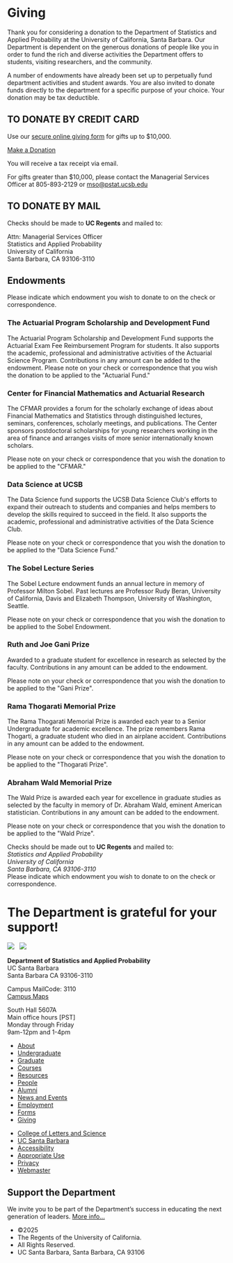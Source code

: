 # Giving

Thank you for considering a donation to the Department of Statistics and Applied Probability at the University of California, Santa Barbara. Our Department is dependent on the generous donations of people like you in order to fund the rich and diverse activities the Department offers to students, visiting researchers, and the community.

A number of endowments have already been set up to perpetually fund department activities and student awards. You are also invited to donate funds directly to the department for a specific purpose of your choice. Your donation may be tax deductible. 

## **TO DONATE BY CREDIT CARD**

Use our [secure online giving form](http://giving.ucsb.edu/Funds/Give?id=204) for gifts up to $10,000.

[Make a Donation](http://giving.ucsb.edu/Funds/Give?id=204)

You will receive a tax receipt via email.

For gifts greater than $10,000, please contact the Managerial Services Officer at 805-893-2129 or [mso@pstat.ucsb.edu](mailto:mso@pstat.ucsb.edu)

## **TO DONATE BY MAIL**

Checks should be made to **UC Regents** and mailed to:

Attn: Managerial Services Officer  
Statistics and Applied Probability  
University of California  
Santa Barbara, CA 93106-3110

## **Endowments**

Please indicate which endowment you wish to donate to on the check or correspondence.

### The Actuarial Program Scholarship and Development Fund

The Actuarial Program Scholarship and Development Fund supports the Actuarial Exam Fee Reimbursement Program for students. It also supports the academic, professional and administrative activities of the Actuarial Science Program. Contributions in any amount can be added to the endowment. Please note on your check or correspondence that you wish the donation to be applied to the "Actuarial Fund."

### Center for Financial Mathematics and Actuarial Research

The CFMAR provides a forum for the scholarly exchange of ideas about Financial Mathematics and Statistics through distinguished lectures, seminars, conferences, scholarly meetings, and publications. The Center sponsors postdoctoral scholarships for young researchers working in the area of finance and arranges visits of more senior internationally known scholars.

Please note on your check or correspondence that you wish the donation to be applied to the "CFMAR."

### Data Science at UCSB

The Data Science fund supports the UCSB Data Science Club's efforts to expand their outreach to students and companies and helps members to develop the skills required to succeed in the field. It also supports the academic, professional and administrative activities of the Data Science Club.

Please note on your check or correspondence that you wish the donation to be applied to the "Data Science Fund."

### The Sobel Lecture Series

The Sobel Lecture endowment funds an annual lecture in memory of Professor Milton Sobel. Past lectures are Professor Rudy Beran, University of California, Davis and Elizabeth Thompson, University of Washington, Seattle.

Please note on your check or correspondence that you wish the donation to be applied to the Sobel Endowment.

### Ruth and Joe Gani Prize

Awarded to a graduate student for excellence in research as selected by the faculty. Contributions in any amount can be added to the endowment.

Please note on your check or correspondence that you wish the donation to be applied to the "Gani Prize".

### Rama Thogarati Memorial Prize

The Rama Thogarati Memorial Prize is awarded each year to a Senior Undergraduate for academic excellence. The prize remembers Rama Thogarti, a graduate student who died in an airplane accident. Contributions in any amount can be added to the endowment.

Please note on your check or correspondence that you wish the donation to be applied to the "Thogarati Prize".

### Abraham Wald Memorial Prize

The Wald Prize is awarded each year for excellence in graduate studies as selected by the faculty in memory of Dr. Abraham Wald, eminent American statistician. Contributions in any amount can be added to the endowment.

Please note on your check or correspondence that you wish the donation to be applied to the "Wald Prize".

Checks should be made out to **UC Regents** and mailed to:  
*Statistics and Applied Probability*  
*University of California*  
*Santa Barbara, CA 93106-3110*  
Please indicate which endowment you wish to donate to on the check or correspondence.

# The Department is grateful for your support!

![](/sites/default/files/sitefiles/Photos/PSTAT%20Logo.png)   ![](/sites/default/files/sitefiles/Photos/pstat-banner-navy%20%281%29.png)

**Department of Statistics and Applied Probability**  
UC Santa Barbara  
Santa Barbara CA 93106-3110

Campus MailCode: 3110  
[Campus Maps](http://www.aw.id.ucsb.edu/maps/)

South Hall 5607A  
Main office hours \[PST]  
Monday through Friday  
9am-12pm and 1-4pm

- [About](/about "About")
- [Undergraduate](/undergrad)
- [Graduate](/graduate)
- [Courses](/courses)
- [Resources](/resources "Resources")
- [People](/people)
- [Alumni](/alumni "Undergraduate Alumni")
- [News and Events](/news)
- [Employment](/about/employment "Employment")
- [Forms](/forms "Forms")
- [Giving](/giving "Giving")

<!--THE END-->

- [College of Letters and Science](http://www.college.ucsb.edu "College of Letters and Science")
- [UC Santa Barbara](http://www.ucsb.edu "UC Santa Barbara")
- [Accessibility](/accessibility "Accessibility")
- [Appropriate Use](http://www.policy.ucsb.edu/terms_of_use/ "Appropriate Use")
- [Privacy](http://www.policy.ucsb.edu/privacy-notification/ "Privacy")
- [Webmaster](mailto:help@pstat.ucsb.edu "Webmaster")

## Support the Department

We invite you to be part of the Department’s success in educating the next generation of leaders. [More info...](/giving)

- ©2025
- The Regents of the University of California.
- All Rights Reserved.
- UC Santa Barbara, Santa Barbara, CA 93106